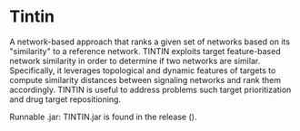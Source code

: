 # Tintin
A network-based approach that ranks a given set of networks based on its "similarity" to a reference network. TINTIN exploits target feature-based network similarity in order to determine if two networks are similar. Specifically, it leverages topological and dynamic features of targets to compute similarity distances between signaling networks and rank them accordingly. TINTIN is useful to address problems such target prioritization and drug target repositioning.

Runnable .jar: TINTIN.jar is found in the release ().
